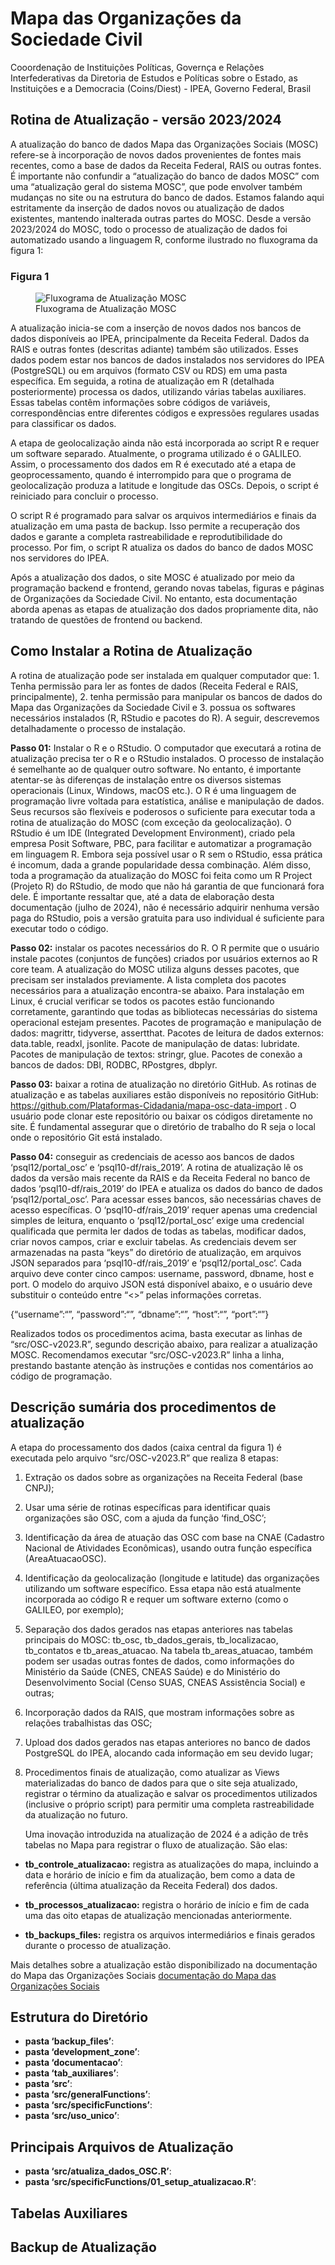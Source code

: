 Mapa das Organizações da Sociedade Civil
================
Cooordenação de Instituições Políticas, Governça e Relações
Interfederativas da Diretoria de Estudos e Políticas sobre o Estado, as
Instituições e a Democracia (Coins/Diest) - IPEA, Governo Federal,
Brasil

## Rotina de Atualização - versão 2023/2024

A atualização do banco de dados Mapa das Organizações Sociais (MOSC)
refere-se à incorporação de novos dados provenientes de fontes mais
recentes, como a base de dados da Receita Federal, RAIS ou outras
fontes. É importante não confundir a “atualização do banco de dados
MOSC” com uma “atualização geral do sistema MOSC”, que pode envolver
também mudanças no site ou na estrutura do banco de dados. Estamos
falando aqui estritamente da inserção de dados novos ou atualização de
dados existentes, mantendo inalterada outras partes do MOSC. Desde a
versão 2023/2024 do MOSC, todo o processo de atualização de dados foi
automatizado usando a linguagem R, conforme ilustrado no fluxograma da
figura 1:

### Figura 1

<figure>
<img src="documentacao/Fluxograma%20MOSC%20-%20Fluxograma%20MOSC.png"
alt="Fluxograma de Atualização MOSC" />
<figcaption aria-hidden="true">Fluxograma de Atualização
MOSC</figcaption>
</figure>

A atualização inicia-se com a inserção de novos dados nos bancos de
dados disponíveis ao IPEA, principalmente da Receita Federal. Dados da
RAIS e outras fontes (descritas adiante) também são utilizados. Esses
dados podem estar nos bancos de dados instalados nos servidores do IPEA
(PostgreSQL) ou em arquivos (formato CSV ou RDS) em uma pasta
específica. Em seguida, a rotina de atualização em R (detalhada
posteriormente) processa os dados, utilizando várias tabelas auxiliares.
Essas tabelas contêm informações sobre códigos de variáveis,
correspondências entre diferentes códigos e expressões regulares usadas
para classificar os dados.

A etapa de geolocalização ainda não está incorporada ao script R e
requer um software separado. Atualmente, o programa utilizado é o
GALILEO. Assim, o processamento dos dados em R é executado até a etapa
de geoprocessamento, quando é interrompido para que o programa de
geolocalização produza a latitude e longitude das OSCs. Depois, o script
é reiniciado para concluir o processo.

O script R é programado para salvar os arquivos intermediários e finais
da atualização em uma pasta de backup. Isso permite a recuperação dos
dados e garante a completa rastreabilidade e reprodutibilidade do
processo. Por fim, o script R atualiza os dados do banco de dados MOSC
nos servidores do IPEA.

Após a atualização dos dados, o site MOSC é atualizado por meio da
programação backend e frontend, gerando novas tabelas, figuras e páginas
de Organizações da Sociedade Civil. No entanto, esta documentação aborda
apenas as etapas de atualização dos dados propriamente dita, não
tratando de questões de frontend ou backend.

## Como Instalar a Rotina de Atualização

A rotina de atualização pode ser instalada em qualquer computador
que: 1. Tenha permissão para ler as fontes de dados (Receita Federal e
RAIS, principalmente), 2. tenha permissão para manipular os bancos de
dados do Mapa das Organizações da Sociedade Civil e 3. possua os
softwares necessários instalados (R, RStudio e pacotes do R). A seguir,
descrevemos detalhadamente o processo de instalação.

**Passo 01:** Instalar o R e o RStudio. O computador que executará a
rotina de atualização precisa ter o R e o RStudio instalados. O processo
de instalação é semelhante ao de qualquer outro software. No entanto, é
importante atentar-se às diferenças de instalação entre os diversos
sistemas operacionais (Linux, Windows, macOS etc.). O R é uma linguagem
de programação livre voltada para estatística, análise e manipulação de
dados. Seus recursos são flexíveis e poderosos o suficiente para
executar toda a rotina de atualização do MOSC (com exceção da
geolocalização). O RStudio é um IDE (Integrated Development
Environment), criado pela empresa Posit Software, PBC, para facilitar e
automatizar a programação em linguagem R. Embora seja possível usar o R
sem o RStudio, essa prática é incomum, dada a grande popularidade dessa
combinação. Além disso, toda a programação da atualização do MOSC foi
feita como um R Project (Projeto R) do RStudio, de modo que não há
garantia de que funcionará fora dele. É importante ressaltar que, até a
data de elaboração desta documentação (julho de 2024), não é necessário
adquirir nenhuma versão paga do RStudio, pois a versão gratuita para uso
individual é suficiente para executar todo o código.

**Passo 02:** instalar os pacotes necessários do R. O R permite que o
usuário instale pacotes (conjuntos de funções) criados por usuários
externos ao R core team. A atualização do MOSC utiliza alguns desses
pacotes, que precisam ser instalados previamente. A lista completa dos
pacotes necessários para a atualização encontra-se abaixo. Para
instalação em Linux, é crucial verificar se todos os pacotes estão
funcionando corretamente, garantindo que todas as bibliotecas
necessárias do sistema operacional estejam presentes. Pacotes de
programação e manipulação de dados: magrittr, tidyverse, assertthat.
Pacotes de leitura de dados externos: data.table, readxl, jsonlite.
Pacote de manipulação de datas: lubridate. Pacotes de manipulação de
textos: stringr, glue. Pacotes de conexão a bancos de dados: DBI, RODBC,
RPostgres, dbplyr.

**Passo 03:** baixar a rotina de atualização no diretório GitHub. As
rotinas de atualização e as tabelas auxiliares estão disponíveis no
repositório GitHub:
<https://github.com/Plataformas-Cidadania/mapa-osc-data-import> . O
usuário pode clonar este repositório ou baixar os códigos diretamente no
site. É fundamental assegurar que o diretório de trabalho do R seja o
local onde o repositório Git está instalado.

**Passo 04:** conseguir as credenciais de acesso aos bancos de dados
‘psql12/portal_osc’ e ‘psql10-df/rais_2019’. A rotina de atualização lê
os dados da versão mais recente da RAIS e da Receita Federal no banco de
dados ‘psql10-df/rais_2019’ do IPEA e atualiza os dados do banco de
dados ‘psql12/portal_osc’. Para acessar esses bancos, são necessárias
chaves de acesso específicas. O ‘psql10-df/rais_2019’ requer apenas uma
credencial simples de leitura, enquanto o ‘psql12/portal_osc’ exige uma
credencial qualificada que permita ler dados de todas as tabelas,
modificar dados, criar novos campos, criar e excluir tabelas. As
credenciais devem ser armazenadas na pasta “keys” do diretório de
atualização, em arquivos JSON separados para ‘psql10-df/rais_2019’ e
‘psql12/portal_osc’. Cada arquivo deve conter cinco campos: username,
password, dbname, host e port. O modelo do arquivo JSON está disponível
abaixo, e o usuário deve substituir o conteúdo entre “\<\>” pelas
informações corretas.

{“username”:“<usuario>”, “password”:“<senha>”,
“dbname”:“<nome banco de dados>”, “host”:“<servidor>”,
“port”:“<porta de acesso>”}

Realizados todos os procedimentos acima, basta executar as linhas de
“src/OSC-v2023.R”, segundo descrição abaixo, para realizar a atualização
MOSC. Recomendamos executar “src/OSC-v2023.R” linha a linha, prestando
bastante atenção às instruções e contidas nos comentários ao código de
programação.

## Descrição sumária dos procedimentos de atualização

A etapa do processamento dos dados (caixa central da figura 1) é
executada pelo arquivo “src/OSC-v2023.R” que realiza 8 etapas:

1.  Extração os dados sobre as organizações na Receita Federal (base
    CNPJ);

2.  Usar uma série de rotinas específicas para identificar quais
    organizações são OSC, com a ajuda da função ‘find_OSC’;

3.  Identificação da área de atuação das OSC com base na CNAE (Cadastro
    Nacional de Atividades Econômicas), usando outra função específica
    (AreaAtuacaoOSC).

4.  Identificação da geolocalização (longitude e latitude) das
    organizações utilizando um software específico. Essa etapa não está
    atualmente incorporada ao código R e requer um software externo
    (como o GALILEO, por exemplo);

5.  Separação dos dados gerados nas etapas anteriores nas tabelas
    principais do MOSC: tb_osc, tb_dados_gerais, tb_localizacao,
    tb_contatos e tb_areas_atuacao. Na tabela tb_areas_atuacao, também
    podem ser usadas outras fontes de dados, como informações do
    Ministério da Saúde (CNES, CNEAS Saúde) e do Ministério do
    Desenvolvimento Social (Censo SUAS, CNEAS Assistência Social) e
    outras;

6.  Incorporação dados da RAIS, que mostram informações sobre as
    relações trabalhistas das OSC;

7.  Upload dos dados gerados nas etapas anteriores no banco de dados
    PostgreSQL do IPEA, alocando cada informação em seu devido lugar;

8.  Procedimentos finais de atualização, como atualizar as Views
    materializadas do banco de dados para que o site seja atualizado,
    registrar o término da atualização e salvar os procedimentos
    utilizados (inclusive o próprio script) para permitir uma completa
    rastreabilidade da atualização no futuro.

    Uma inovação introduzida na atualização de 2024 é a adição de três
    tabelas no Mapa para registrar o fluxo de atualização. São elas:

- **tb_controle_atualizacao:** registra as atualizações do mapa,
  incluindo a data e horário de início e fim da atualização, bem como a
  data de referência (última atualização da Receita Federal) dos dados.

- **tb_processos_atualizacao:** registra o horário de início e fim de
  cada uma das oito etapas de atualização mencionadas anteriormente.

- **tb_backups_files:** registra os arquivos intermediários e finais
  gerados durante o processo de atualização.

Mais detalhes sobre a atualização estão disponibilizado na documentação
do Mapa das Organizações Sociais [documentação do Mapa das Organizações
Sociais](https://mapaosc.ipea.gov.br/metodologia)

## Estrutura do Diretório

- **pasta ‘backup_files’**:
- **pasta ‘development_zone’**:
- **pasta ‘documentacao’**:
- **pasta ‘tab_auxiliares’**:
- **pasta ‘src’**:
- **pasta ‘src/generalFunctions’**:
- **pasta ‘src/specificFunctions’**:
- **pasta ‘src/uso_unico’**:

## Principais Arquivos de Atualização

- **pasta ‘src/atualiza_dados_OSC.R’**:
- **pasta ‘src/specificFunctions/01_setup_atualizacao.R’**:

## Tabelas Auxiliares

## Backup de Atualização
